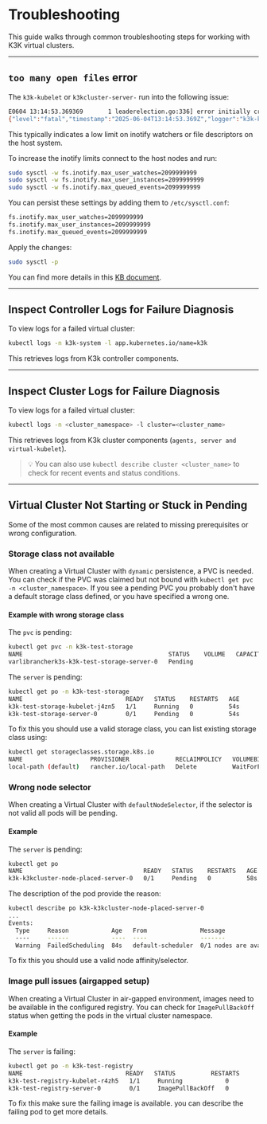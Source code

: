# Troubleshooting

This guide walks through common troubleshooting steps for working with K3K virtual clusters.

---

## `too many open files` error

The `k3k-kubelet` or `k3kcluster-server-` run into the following issue:  

```sh
E0604 13:14:53.369369       1 leaderelection.go:336] error initially creating leader election record: Post "https://k3k-http-proxy-k3kcluster-service/apis/coordination.k8s.io/v1/namespaces/kube-system/leases": context canceled
{"level":"fatal","timestamp":"2025-06-04T13:14:53.369Z","logger":"k3k-kubelet","msg":"virtual manager stopped","error":"too many open files"}
```

This typically indicates a low limit on inotify watchers or file descriptors on the host system.

To increase the inotify limits connect to the host nodes and run:

```sh
sudo sysctl -w fs.inotify.max_user_watches=2099999999
sudo sysctl -w fs.inotify.max_user_instances=2099999999
sudo sysctl -w fs.inotify.max_queued_events=2099999999
```

You can persist these settings by adding them to `/etc/sysctl.conf`:

```sh
fs.inotify.max_user_watches=2099999999
fs.inotify.max_user_instances=2099999999
fs.inotify.max_queued_events=2099999999
```

Apply the changes:

```sh
sudo sysctl -p
```

You can find more details in this [KB document](https://www.suse.com/support/kb/doc/?id=000020048).

---

## Inspect Controller Logs for Failure Diagnosis

To view logs for a failed virtual cluster:

```sh
kubectl logs -n k3k-system -l app.kubernetes.io/name=k3k
```

This retrieves logs from K3k controller components.

---

## Inspect Cluster Logs for Failure Diagnosis

To view logs for a failed virtual cluster:

```sh
kubectl logs -n <cluster_namespace> -l cluster=<cluster_name>
```

This retrieves logs from K3k cluster components (`agents, server and virtual-kubelet`).

> 💡 You can also use `kubectl describe cluster <cluster_name>` to check for recent events and status conditions.

---

## Virtual Cluster Not Starting or Stuck in Pending

Some of the most common causes are related to missing prerequisites or wrong configuration.

### Storage class not available

When creating a Virtual Cluster with `dynamic` persistence, a PVC is needed. You can check if the PVC was claimed but not bound with `kubectl get pvc -n <cluster_namespace>`. If you see a pending PVC you probably don't have a default storage class defined, or you have specified a wrong one.

#### Example with wrong storage class

The `pvc` is pending:

```bash
kubectl get pvc -n k3k-test-storage
NAME                                         STATUS    VOLUME   CAPACITY   ACCESS MODES   STORAGECLASS    VOLUMEATTRIBUTESCLASS   AGE
varlibrancherk3s-k3k-test-storage-server-0   Pending                                      not-available   <unset>                 4s
```

The `server` is pending:

```bash
kubectl get po -n k3k-test-storage
NAME                             READY   STATUS    RESTARTS   AGE
k3k-test-storage-kubelet-j4zn5   1/1     Running   0          54s
k3k-test-storage-server-0        0/1     Pending   0          54s
```

To fix this you should use a valid storage class, you can list existing storage class using:

```bash
kubectl get storageclasses.storage.k8s.io
NAME                   PROVISIONER             RECLAIMPOLICY   VOLUMEBINDINGMODE      ALLOWVOLUMEEXPANSION   AGE
local-path (default)   rancher.io/local-path   Delete          WaitForFirstConsumer   false                  3d6h
```

### Wrong node selector

When creating a Virtual Cluster with `defaultNodeSelector`, if the selector is not valid all pods will be pending.

#### Example

The `server` is pending:

```bash
kubectl get po
NAME                                  READY   STATUS    RESTARTS   AGE
k3k-k3kcluster-node-placed-server-0   0/1     Pending   0          58s
```

The description of the pod provide the reason:

```bash
kubectl describe po k3k-k3kcluster-node-placed-server-0
...
Events:
  Type     Reason            Age   From               Message
  ----     ------            ----  ----               -------
  Warning  FailedScheduling  84s   default-scheduler  0/1 nodes are available: 1 node(s) didn't match Pod's node affinity/selector. preemption: 0/1 nodes are available: 1 Preemption is not helpful for scheduling.
```

To fix this you should use a valid node affinity/selector.

### Image pull issues (airgapped setup)

When creating a Virtual Cluster in air-gapped environment, images need to be available in the configured registry. You can check for `ImagePullBackOff` status when getting the pods in the virtual cluster namespace.

#### Example

The `server` is failing:

```bash
kubectl get po -n k3k-test-registry
NAME                             READY   STATUS          RESTARTS       AGE
k3k-test-registry-kubelet-r4zh5   1/1     Running            0          54s
k3k-test-registry-server-0        0/1     ImagePullBackOff   0          54s
```

To fix this make sure the failing image is available. you can describe the failing pod to get more details.
